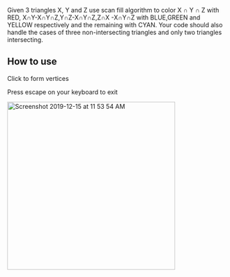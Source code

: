 Given 3 triangles X, Y and Z use scan fill algorithm to color X ∩ Y ∩ Z with RED,
X∩Y-X∩Y∩Z,Y∩Z-X∩Y∩Z,Z∩X -X∩Y∩Z with BLUE,GREEN and
YELLOW respectively and the remaining with CYAN. Your code should also handle the cases of three non-intersecting triangles and only two triangles intersecting.

## How to use
Click to form vertices

Press escape on your keyboard to exit

<img width="385" alt="Screenshot 2019-12-15 at 11 53 54 AM" src="https://user-images.githubusercontent.com/26413062/70858957-9a408680-1f31-11ea-8f9d-857a241c2fa8.png">
